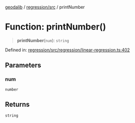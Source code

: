 [geodalib](../../../modules.md) / [regression/src](../index.md) / printNumber

# Function: printNumber()

> **printNumber**(`num`): `string`

Defined in: [regression/src/regression/linear-regression.ts:402](https://github.com/GeoDaCenter/geoda-lib/blob/5c8fba7800a0ff8c8ed4b8b260cc40d1229fb38a/js/packages/regression/src/regression/linear-regression.ts#L402)

## Parameters

### num

`number`

## Returns

`string`
